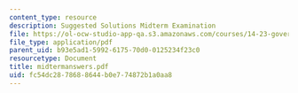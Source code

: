 ```yaml
---
content_type: resource
description: Suggested Solutions Midterm Examination
file: https://ol-ocw-studio-app-qa.s3.amazonaws.com/courses/14-23-government-regulation-of-industry-spring-2003/fc54dc2878688644b0e774872b1a0aa8_midtermanswers.pdf
file_type: application/pdf
parent_uid: b93e5ad1-5992-6175-70d0-0125234f23c0
resourcetype: Document
title: midtermanswers.pdf
uid: fc54dc28-7868-8644-b0e7-74872b1a0aa8
---
```

